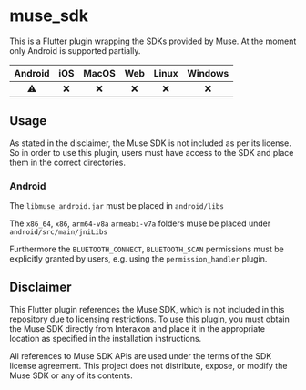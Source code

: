 # muse_sdk

This is a Flutter plugin wrapping the SDKs provided by Muse.
At the moment only Android is supported partially.

| Android | iOS | MacOS | Web | Linux | Windows |
| :-----: | :-: | :---: | :-: | :---: | :-----: |
|   ⚠️    | ❌  |  ❌   | ❌  |  ❌   |   ❌    |

## Usage

As stated in the disclaimer, the Muse SDK is not included as per its license. So in order to use this plugin, users must have access to the SDK and place them in the correct directories.

### Android

The `libmuse_android.jar` must be placed in `android/libs`

The `x86_64`, `x86`, `arm64-v8a` `armeabi-v7a` folders muse be placed under `android/src/main/jniLibs`

Furthermore the `BLUETOOTH_CONNECT`, `BLUETOOTH_SCAN` permissions must be explicitly granted by users, e.g. using the `permission_handler` plugin.

## Disclaimer

This Flutter plugin references the Muse SDK, which is not included in this repository due to licensing restrictions. To use this plugin, you must obtain the Muse SDK directly from Interaxon and place it in the appropriate location as specified in the installation instructions.

All references to Muse SDK APIs are used under the terms of the SDK license agreement. This project does not distribute, expose, or modify the Muse SDK or any of its contents.
